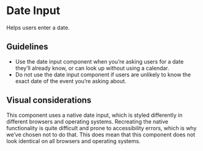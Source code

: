 <!-- @license CC0-1.0 -->

# Date Input

Helps users enter a date.

## Guidelines

- Use the date input component when you’re asking users for a date they’ll already know, or can look up without using a calendar.
- Do not use the date input component if users are unlikely to know the exact date of the event you’re asking about.

## Visual considerations

This component uses a native date input, which is styled differently in different browsers and operating systems.
Recreating the native functionality is quite difficult and prone to accessibility errors, which is why we’ve chosen not to do that.
This does mean that this component does not look identical on all browsers and operating systems.
